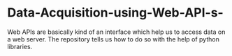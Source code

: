 # Data-Acquisition-using-Web-API-s-
Web APIs are basically kind of an interface which help us to access data on a web server. The repository tells us how to do so with the help of python libraries.  
